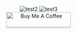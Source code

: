 <div align="center">
  
  ![test2](http://github-profile-summary-cards.vercel.app/api/cards/stats?username=ricardojoserf&theme=tokyonight)
  ![test3](http://github-profile-summary-cards.vercel.app/api/cards/most-commit-language?username=ricardojoserf&theme=tokyonight)  
  <a href="https://www.buymeacoffee.com/ricardojoserf" target="_blank"><img src="https://www.buymeacoffee.com/assets/img/custom_images/orange_img.png" alt="Buy Me A Coffee" style="height: 41px !important;width: 174px !important;box-shadow: 0px 3px 2px 0px rgba(190, 190, 190, 0.5) !important;-webkit-box-shadow: 0px 3px 2px 0px rgba(190, 190, 190, 0.5) !important;" ></a>
  
</div>
